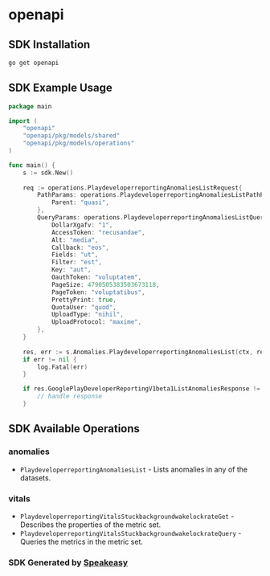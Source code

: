 # openapi

<!-- Start SDK Installation -->
## SDK Installation

```bash
go get openapi
```
<!-- End SDK Installation -->

## SDK Example Usage
<!-- Start SDK Example Usage -->
```go
package main

import (
    "openapi"
    "openapi/pkg/models/shared"
    "openapi/pkg/models/operations"
)

func main() {
    s := sdk.New()
    
    req := operations.PlaydeveloperreportingAnomaliesListRequest{
        PathParams: operations.PlaydeveloperreportingAnomaliesListPathParams{
            Parent: "quasi",
        },
        QueryParams: operations.PlaydeveloperreportingAnomaliesListQueryParams{
            DollarXgafv: "1",
            AccessToken: "recusandae",
            Alt: "media",
            Callback: "eos",
            Fields: "ut",
            Filter: "est",
            Key: "aut",
            OauthToken: "voluptatem",
            PageSize: 4790505383503673118,
            PageToken: "voluptatibus",
            PrettyPrint: true,
            QuotaUser: "quod",
            UploadType: "nihil",
            UploadProtocol: "maxime",
        },
    }
    
    res, err := s.Anomalies.PlaydeveloperreportingAnomaliesList(ctx, req)
    if err != nil {
        log.Fatal(err)
    }

    if res.GooglePlayDeveloperReportingV1beta1ListAnomaliesResponse != nil {
        // handle response
    }
```
<!-- End SDK Example Usage -->

<!-- Start SDK Available Operations -->
## SDK Available Operations

### anomalies

* `PlaydeveloperreportingAnomaliesList` - Lists anomalies in any of the datasets.

### vitals

* `PlaydeveloperreportingVitalsStuckbackgroundwakelockrateGet` - Describes the properties of the metric set.
* `PlaydeveloperreportingVitalsStuckbackgroundwakelockrateQuery` - Queries the metrics in the metric set.

<!-- End SDK Available Operations -->

### SDK Generated by [Speakeasy](https://docs.speakeasyapi.dev/docs/using-speakeasy/client-sdks)
